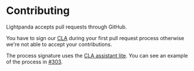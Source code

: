 # Contributing

Lightpanda accepts pull requests through GitHub.

You have to sign our [CLA](CLA.md) during your first pull request process
otherwise we're not able to accept your contributions.

The process signature uses the [CLA assistant
lite](https://github.com/marketplace/actions/cla-assistant-lite). You can see
an example of the process in [#303](https://github.com/lightpanda-io/browser/pull/303).
